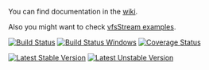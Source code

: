 You can find documentation in the [wiki](https://github.com/mikey179/vfsStream/wiki).

Also you might want to check [vfsStream examples](https://github.com/mikey179/vfsStream-examples).


[![Build Status](https://secure.travis-ci.org/mikey179/vfsStream.png)](http://travis-ci.org/mikey179/vfsStream) [![Build Status Windows](https://ci.appveyor.com/project/mikey179/vfsstream/branch/master?svg=true)](https://ci.appveyor.com/project/mikey179/vfsstream) [![Coverage Status](https://coveralls.io/repos/mikey179/vfsStream/badge.png?branch=master)](https://coveralls.io/r/mikey179/vfsStream?branch=master)

[![Latest Stable Version](https://poser.pugx.org/mikey179/vfsStream/version.png)](https://packagist.org/packages/mikey179/vfsStream) [![Latest Unstable Version](https://poser.pugx.org/mikey179/vfsStream/v/unstable.png)](//packagist.org/packages/mikey179/vfsStream)
